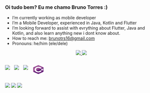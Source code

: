 ### Oi tudo bem? Eu me chamo Bruno Torres :)

- I’m currently working as mobile developer
- I’m a Mobile Developer, experienced in Java, Kotlin and Flutter
- I’m looking forward to assist with evrything about Flutter, Java and Kotlin, and also learn anything new i dont know about.
- How to reach me: brunotrs16@gmail.com
- Pronouns: he/him (ele/dele)

<div align="center">
  <a href="https://github.com/brwnitz">
  <img height="180em" src="https://github-readme-stats.vercel.app/api?username=brwnitz&show_icons=true&theme=dark&include_all_commits=true&count_private=true"/>
  <img height="180em" src="https://github-readme-stats.vercel.app/api/top-langs/?username=brwnitz&layout=compact&langs_count=7&theme=dark"/>
</div>
  
  ##
  
  <div style="display: flex; flex-direction: row;"><br>
    <img src="https://cdn.jsdelivr.net/gh/devicons/devicon@latest/icons/java/java-original-wordmark.svg"  width="30" align="center"/>
    <img src="https://cdn.jsdelivr.net/gh/devicons/devicon@latest/icons/flutter/flutter-original.svg" width="30" align="center"/>
    <img src="https://cdn.jsdelivr.net/gh/devicons/devicon@latest/icons/kotlin/kotlin-original.svg" width="30" align="center"/>
     <img align="center" alt="Bruno-Csharp" height="30" width="40" src="https://raw.githubusercontent.com/devicons/devicon/master/icons/csharp/csharp-original.svg">
  </div>
  
  ##
  
  <div> 
  <a href="https://instagram.com/brwnitz" target="_blank"><img src="https://img.shields.io/badge/-Instagram-%23E4405F?style=for-the-badge&logo=instagram&logoColor=white" target="_blank"></a>
 <a href="https://discord.gg/kvHZDTj9" target="_blank"><img src="https://img.shields.io/badge/Discord-7289DA?style=for-the-badge&logo=discord&logoColor=white" target="_blank"></a> 
  <a href = "mailto:brunotrs16@gmail.com"><img src="https://img.shields.io/badge/-Gmail-%23333?style=for-the-badge&logo=gmail&logoColor=white" target="_blank"></a>

